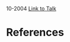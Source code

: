 

10-2004
[Link to Talk](https://www.churchofjesuschrist.org/study/general-conference/2004/10/relief-society-session?lang=eng)



# References
